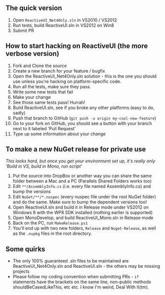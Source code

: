 ## The quick version

1. Open `ReactiveUI_Net4Only.sln` in VS2010 / VS2012
1. Run tests, build ReactiveUI.sln in VS2012 on Win8
1. Submit PR


## How to start hacking on ReactiveUI (the more verbose version)

1. Fork and Clone the source
1. Create a new branch for your feature / bugfix
1. Open the ReactiveUI_Net4Only.sln solution - this is the one you should use unless you're hacking on platform-specific code. 
1. Run all the tests, make sure they pass.
1. Write some new tests that fail
1. Make your change
1. See those same tests pass! Hurrah!
1. Build ReactiveUI.sln, see if you broke any other platforms (easy to do, sadly)
1. Push that branch to GitHub (`git push -u origin my-cool-new-feature`)
1. Go to your fork on GitHub, you should see a button with your branch next to it labeled 'Pull Request'
1. Type up some information about your change

## To make a new NuGet release for private use

*This looks hard, but once you get your environment set up, it's really only 'Build in VS, build in Mono, run script'*

1. Put the source into DropBox or another way you can share the same folder between a Mac and a PC (Parallels Shared Folders works too)
1. Edit `**/AssemblyInfo.cs` (i.e. every file named AssemblyInfo.cs) and bump the versions
1. Edit `NuGet/**/*.nuspec` (every nuspec file under the root NuGet folder) and do the same. Make sure to bump the dependent versions too!
1. Open ReactiveUI.sln and build it in Release mode under VS2012 on Windows 8 with the WP8 SDK installed (nothing earlier is supported)
1. Open MonoDevelop, and build ReactiveUI_Mono.sln in Release mode
1. Back on the PC, run `MakeRelease.ps1`
1. You'll end up with two new folders, `Release` and `Nuget-Release`, as well as the `.nupkg` files in the root directory.

## Some quirks

* The only 100% guaranteed .sln files to be maintained are ReactiveUI_Net4Only.sln and ReactiveUI.sln - the others may be missing projects
* Please follow my coding convention when submitting PRs - `if` statements have the brackets on the same line, non-public methods shouldBeCasedLikeThis, etc etc. I know I'm weird, Deal With It(tm).